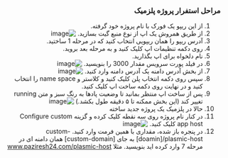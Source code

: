 <div dir="rtl">

### مراحل استفرار پروژه پلزمیک

1. از این ریپو یک فورک با نام پروژه خود گرفته.
2. از طریق همروش یک اپ از نوع منبع گیت بسازید. ![image](https://github.com/makefragment/template/assets/46134157/91a5ccc9-11ea-4aca-940b-4be9d47f0ea7)
3.  آدرس ریپو را همان ریپویی انتخاب کنید که در مرحله 1 ساختید.
4.  روی دکمه تنظیمات اپ کلیک کنید و به مرحله بعد بروید.
5.  نام دلخواه برای اپ بگذارید.
6.  در فیلد پورت سرویس مقدار 3000 را بنویسید. ![image](https://github.com/makefragment/template/assets/46134157/b48d8f3e-f2ac-4b7d-8c87-ca4206d85c73)
7.  از بخش آدرس دامنه یک آدرس دامنه وارد کنید. ![image](https://github.com/makefragment/template/assets/46134157/c85eb924-4bd8-4ad1-bfe1-974cbcdd91c1)
8.  سپس روی دکمه انتخاب پلن کلیک کنید و کلاستر و name space را انتخاب کنید و در نهایت روی دکمه ساخت اپ کلیک کنید.
9.  پس از ساخت اپ منتظر بمانید تا وضعیت پادها به رنگ سبز و متن running تغییر کند (این بخش ممکنه تا ۵ دقیقه طول بکشد.) ![image](https://github.com/makefragment/template/assets/46134157/0b703e75-9cf0-44e2-8a4a-a79ceef8e304)
10.  حالا در پلزمیک یک پروژه جدید ساخته
11.  در کنار نام پروژه روی سه نقطه کلیک کرده و گزینه Configure custom app host کلیک کنید. ![image](https://github.com/makefragment/template/assets/46134157/68226350-04b0-4267-94dc-bb644f42ec58)
12.  در پنجره باز شده، مقداری با همین فرمت وارد کنید. custom-doamin]/plasmic-host] به جای [custom-domain] همان دامنه ای در مرحله 7 وارد کرده اید بنویسید. مثلا www.paziresh24.com/plasmic-host



</div>

